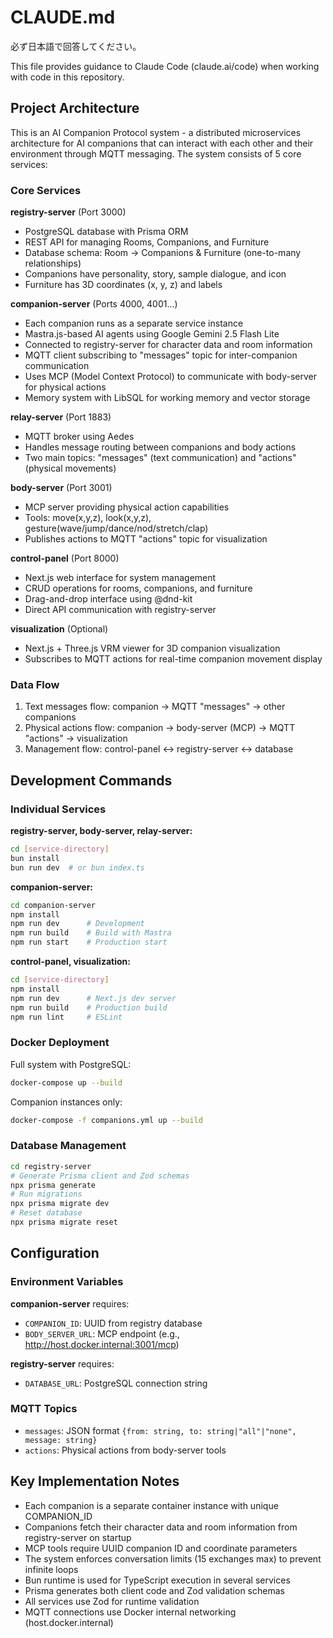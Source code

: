 # CLAUDE.md

必ず日本語で回答してください。

This file provides guidance to Claude Code (claude.ai/code) when working with code in this repository.

## Project Architecture

This is an AI Companion Protocol system - a distributed microservices architecture for AI companions that can interact with each other and their environment through MQTT messaging. The system consists of 5 core services:

### Core Services

**registry-server** (Port 3000)

- PostgreSQL database with Prisma ORM
- REST API for managing Rooms, Companions, and Furniture
- Database schema: Room → Companions & Furniture (one-to-many relationships)
- Companions have personality, story, sample dialogue, and icon
- Furniture has 3D coordinates (x, y, z) and labels

**companion-server** (Ports 4000, 4001...)

- Each companion runs as a separate service instance
- Mastra.js-based AI agents using Google Gemini 2.5 Flash Lite
- Connected to registry-server for character data and room information
- MQTT client subscribing to "messages" topic for inter-companion communication
- Uses MCP (Model Context Protocol) to communicate with body-server for physical actions
- Memory system with LibSQL for working memory and vector storage

**relay-server** (Port 1883)

- MQTT broker using Aedes
- Handles message routing between companions and body actions
- Two main topics: "messages" (text communication) and "actions" (physical movements)

**body-server** (Port 3001)

- MCP server providing physical action capabilities
- Tools: move(x,y,z), look(x,y,z), gesture(wave/jump/dance/nod/stretch/clap)
- Publishes actions to MQTT "actions" topic for visualization

**control-panel** (Port 8000)

- Next.js web interface for system management
- CRUD operations for rooms, companions, and furniture
- Drag-and-drop interface using @dnd-kit
- Direct API communication with registry-server

**visualization** (Optional)

- Next.js + Three.js VRM viewer for 3D companion visualization
- Subscribes to MQTT actions for real-time companion movement display

### Data Flow

1. Text messages flow: companion → MQTT "messages" → other companions
2. Physical actions flow: companion → body-server (MCP) → MQTT "actions" → visualization
3. Management flow: control-panel ↔ registry-server ↔ database

## Development Commands

### Individual Services

**registry-server, body-server, relay-server:**

```bash
cd [service-directory]
bun install
bun run dev  # or bun index.ts
```

**companion-server:**

```bash
cd companion-server
npm install
npm run dev      # Development
npm run build    # Build with Mastra
npm run start    # Production start
```

**control-panel, visualization:**

```bash
cd [service-directory]
npm install
npm run dev      # Next.js dev server
npm run build    # Production build
npm run lint     # ESLint
```

### Docker Deployment

Full system with PostgreSQL:

```bash
docker-compose up --build
```

Companion instances only:

```bash
docker-compose -f companions.yml up --build
```

### Database Management

```bash
cd registry-server
# Generate Prisma client and Zod schemas
npx prisma generate
# Run migrations
npx prisma migrate dev
# Reset database
npx prisma migrate reset
```

## Configuration

### Environment Variables

**companion-server** requires:

- `COMPANION_ID`: UUID from registry database
- `BODY_SERVER_URL`: MCP endpoint (e.g., http://host.docker.internal:3001/mcp)

**registry-server** requires:

- `DATABASE_URL`: PostgreSQL connection string

### MQTT Topics

- `messages`: JSON format `{from: string, to: string|"all"|"none", message: string}`
- `actions`: Physical actions from body-server tools

## Key Implementation Notes

- Each companion is a separate container instance with unique COMPANION_ID
- Companions fetch their character data and room information from registry-server on startup
- MCP tools require UUID companion ID and coordinate parameters
- The system enforces conversation limits (15 exchanges max) to prevent infinite loops
- Bun runtime is used for TypeScript execution in several services
- Prisma generates both client code and Zod validation schemas
- All services use Zod for runtime validation
- MQTT connections use Docker internal networking (host.docker.internal)
